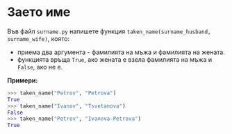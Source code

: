 # Заето име

Във файл `surname.py` напишете функция `taken_name(surname_husband, surname_wife)`, която:

* приема два аргумента - фамилията на мъжа и фамилията на жената.
* функцията връща `True`, ако жената е взела фамилията на мъжа и `False`, ако не е.

**Примери:**

```python
>>> taken_name("Petrov", "Petrova")
True
>>> taken_name("Ivanov", "Tsvetanova")
False
>>> taken_name("Petrov", "Ivanova-Petrova")
True
```